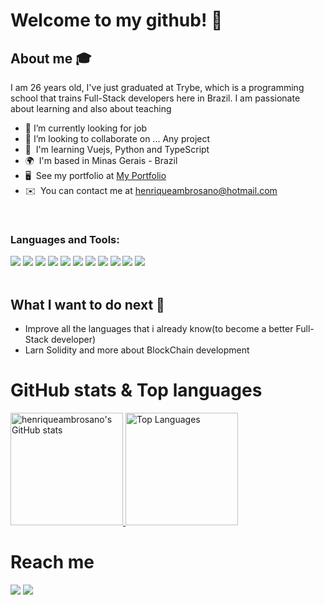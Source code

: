 # Welcome to my github! 👋

## About me :mortar_board:
I am 26 years old, I've just graduated at Trybe, which is a programming school that trains Full-Stack developers here in Brazil. I am passionate about learning and also about teaching

- 🔭 I’m currently looking for job
- 👯 I’m looking to collaborate on ... Any project
- 🧠  I'm learning Vuejs, Python and TypeScript
- 🌍  I'm based in Minas Gerais - Brazil
- 🖥️  See my portfolio at [My Portfolio](https://henriqueambrosano.vercel.app)
- ✉️  You can contact me at [henriqueambrosano@hotmail.com](mailto:henriqueambrosano@hotmail.com)

<br/>

### Languages and Tools:
<div display="flex">
  <img src="https://img.shields.io/badge/html5%20-%23E34F26.svg?&style=for-the-badge&logo=html5&logoColor=white">
  <img src="https://img.shields.io/badge/css3%20-%231572B6.svg?&style=for-the-badge&logo=css3&logoColor=white">
  <img src="https://img.shields.io/badge/javascript-%23323330.svg?style=for-the-badge&logo=javascript&logoColor=%23F7DF1E">
  <img src="https://img.shields.io/badge/vuejs%20-%2335495e.svg?&style=for-the-badge&logo=vue.js&logoColor=%234FC08D">
  <img src="https://img.shields.io/badge/git%20-%23F05033.svg?&style=for-the-badge&logo=git&logoColor=white"/>
  <img src="https://img.shields.io/badge/github%20-%23121011.svg?&style=for-the-badge&logo=github&logoColor=white"/>
  <img src="https://img.shields.io/badge/react-%2320232a.svg?style=for-the-badge&logo=react&logoColor=%2361DAFB" />
  <img src="https://img.shields.io/badge/redux-%23593d88.svg?style=for-the-badge&logo=redux&logoColor=white" />
  <img src="https://img.shields.io/badge/NPM-%23000000.svg?style=for-the-badge&logo=npm&logoColor=white" />
  <img src="https://img.shields.io/badge/Visual%20Studio%20Code-0078d7.svg?style=for-the-badge&logo=visual-studio-code&logoColor=white" />
  <img src="https://img.shields.io/badge/-jest-%23C21325?style=for-the-badge&logo=jest&logoColor=white" />
  
  
  
</div>
<br/>

## What I want to do next :thinking:
- Improve all the languages that i already know(to become a better Full-Stack developer)
- Larn Solidity and more about BlockChain development


# GitHub stats & Top languages
<a href="https://github.com/RafaelRRhocha">
     <img height="180em" src="https://github-readme-stats.vercel.app/api?username=henriqueambrosano&show_icons=true&hide=issues,&count_private=true&title_color=facc15&text_color=ffffff&icon_color=facc15&bg_color=181824&hide_border=true&show_icons=true" alt="henriqueambrosano's GitHub stats">
<a href="https://github.com/henriqueambrosano" align="left"><img height="180em" src="https://github-readme-stats.vercel.app/api/top-langs/?username=henriqueambrosano&langs_count=10&title_color=facc15&text_color=ffffff&icon_color=facc15&bg_color=181824&hide_border=true&locale=en&custom_title=Top%20%Languages&layout=compact" alt="Top Languages" /></a>


# Reach me

[<img src="https://img.shields.io/badge/WhatsApp-25D366?style=for-the-badge&logo=whatsapp&logoColor=white"/>](https://wa.me/5531984901778)
[<img src="https://img.shields.io/badge/linkedin-%230077B5.svg?style=for-the-badge&logo=linkedin&logoColor=white"/>](https://linkedin.com/in/hambrosano)
